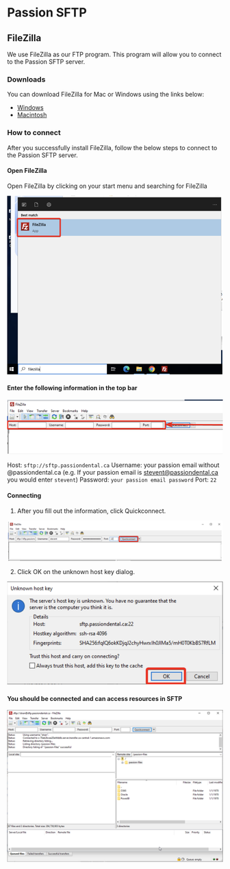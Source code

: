 # Passion SFTP

## FileZilla

We use FileZilla as our FTP program. This program will allow you to connect to the Passion SFTP server.

### Downloads

You can download FileZilla for Mac or Windows using the links below:

* [Windows](https://public.passiondental.ca/filezilla/FileZilla_3.68.1_win64-setup.exe)
* [Macintosh](https://public.passiondental.ca/filezilla/FileZilla_3.68.1_macos-arm64.app.tar.bz2)

### How to connect

After you successfully install FileZilla, follow the below steps to connect to the Passion SFTP server.

#### Open FileZilla

Open FileZilla by clicking on your start menu and searching for FileZilla

![startmenu](images/startmenu.png)

#### Enter the following information in the top bar

![topbar](images/topbar.png)

Host: `sftp://sftp.passiondental.ca`
Username: your passion email without @passiondental.ca (e.g. If your passion email is
stevent@passiondental.ca you would enter `stevent`)
Password: `your passion email password`
Port: `22`


#### Connecting

1. After you fill out the information, click Quickconnect.

![quickconnect](images/quickconnect.png)

2. Click OK on the unknown host key dialog.

![hostkeydialog](images/hostkeydialog.png)

#### You should be connected and can access resources in SFTP

![connected](images/connected.png)